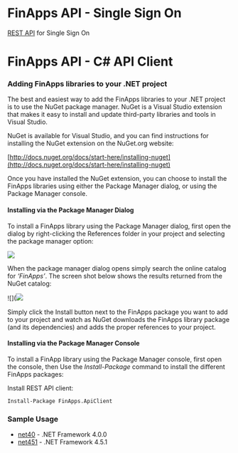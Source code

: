 FinApps API - Single Sign On
============================

[REST API] for Single Sign On

[REST API]:https://github.com/PowerWallet/SSO_Client_CSharp/blob/master/API.md


FinApps API - C# API Client
===========================

### Adding FinApps libraries to your .NET project

The best and easiest way to add the FinApps libraries to your .NET project is to use the NuGet package manager.  NuGet is a Visual Studio extension that makes it easy to install and update third-party libraries and tools in Visual Studio.  

NuGet is available for Visual Studio, and you can find instructions for installing the NuGet extension on the NuGet.org website:

[http://docs.nuget.org/docs/start-here/installing-nuget](http://docs.nuget.org/docs/start-here/installing-nuget)

Once you have installed the NuGet extension, you can choose to install the FinApps libraries using either the Package Manager dialog, or using the Package Manager console.

#### Installing via the Package Manager Dialog

To install a FinApps library using the Package Manager dialog, first open the dialog by right-clicking the References folder in your project and selecting the package manager option:

![](https://lh4.googleusercontent.com/f7arKv3rtF3_0x8ckYwDC4d9qr3lfcHcIYROjAAI2h6StebF_szFVy_irxjDuKtUlemg2PC9uWaUKjtSuZfwPh6PatIN76BrksWaL8slscC5yDpxxtQ)

When the package manager dialog opens simply search the online catalog for _‘FinApps’_.  The screen shot below shows the results returned from the NuGet catalog:

![](![](http://i.imgur.com/lQHpfdM.png)

Simply click the Install button next to the FinApps package you want to add to your project and watch as NuGet downloads the FinApps library package (and its dependencies) and adds the proper  references to your project.


#### Installing via the Package Manager Console

To install a FinApp library using the Package Manager console, first open the console, then Use the _Install-Package_ command to install the different FinApps packages:

Install REST API client:

    Install-Package FinApps.ApiClient

### Sample Usage

* [net40] - .NET Framework 4.0.0
* [net451] - .NET Framework 4.5.1

[net40]:https://github.com/PowerWallet/SSO_Client_CSharp/blob/master/net40.md
[net451]:https://github.com/PowerWallet/SSO_Client_CSharp/blob/master/net451.md

